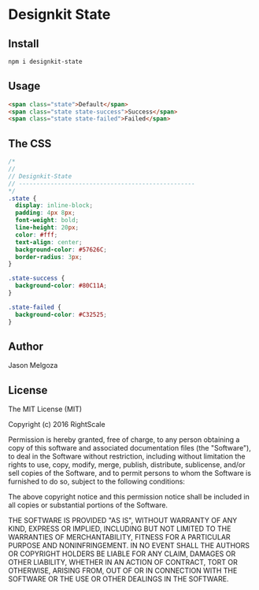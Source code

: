 # Designkit State

## Install

```bash
npm i designkit-state
```

## Usage

```html
<span class="state">Default</span>
<span class="state state-success">Success</span>
<span class="state state-failed">Failed</span>
```

## The CSS

```css
/*
//
// Designkit-State
// --------------------------------------------------
*/
.state {
  display: inline-block;
  padding: 4px 8px;
  font-weight: bold;
  line-height: 20px;
  color: #fff;
  text-align: center;
  background-color: #57626C;
  border-radius: 3px;
}

.state-success {
  background-color: #80C11A;
}

.state-failed {
  background-color: #C32525;
}
```

## Author

Jason Melgoza

## License

The MIT License (MIT)

Copyright (c) 2016 RightScale

Permission is hereby granted, free of charge, to any person obtaining a copy
of this software and associated documentation files (the "Software"), to deal
in the Software without restriction, including without limitation the rights
to use, copy, modify, merge, publish, distribute, sublicense, and/or sell
copies of the Software, and to permit persons to whom the Software is
furnished to do so, subject to the following conditions:

The above copyright notice and this permission notice shall be included in all
copies or substantial portions of the Software.

THE SOFTWARE IS PROVIDED "AS IS", WITHOUT WARRANTY OF ANY KIND, EXPRESS OR
IMPLIED, INCLUDING BUT NOT LIMITED TO THE WARRANTIES OF MERCHANTABILITY,
FITNESS FOR A PARTICULAR PURPOSE AND NONINFRINGEMENT. IN NO EVENT SHALL THE
AUTHORS OR COPYRIGHT HOLDERS BE LIABLE FOR ANY CLAIM, DAMAGES OR OTHER
LIABILITY, WHETHER IN AN ACTION OF CONTRACT, TORT OR OTHERWISE, ARISING FROM,
OUT OF OR IN CONNECTION WITH THE SOFTWARE OR THE USE OR OTHER DEALINGS IN THE
SOFTWARE.
